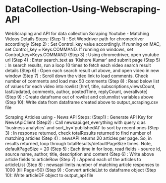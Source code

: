 # DataCollection-Using-Webscraping-API
WebScraping and API for data collection
 Scraping Youtube - Matching Videos Details
  Steps:
     (Step 1) : Set Webdriver path for chromedriver accordingly
     (Step 2) : Set Control_key value accordingly. If running on MAC, set Control_key = Keys.COMMAND. If running on
               windows, set Control_key=Keys.COMMAND
     (Step 3) : Using chromedriver, open youtube url
     (Step 4) : Enter search_text as 'Kishore Kumar' and submit page
     (Step 5) : In search results, run a loop 10 times to fetch each video search result details 
     (Step 6) : Open each search result url above, and open video in new window
     (Step 7) : Scroll down the video link to load comments. Check number of comments and load max 50 comments
     (Step 8) : Read below list of values for each video into rowlist
             [href, title, subscriptions,viewsCount, lastUpdated, comments, author, postedTime, replyCount, overallvote]           
     (Step 9) : Create dataframe out of rowlist and columnlist variables above
     (Step 10): Write data from dataframe created above to output_scraping.csv file
  
  
 Scraping Articles using - News API
  Steps:
     (Step1)  : Generate API Key for NewsApiClient
     (Step2)  : Call newsapi.get_everything with query q as 'business analytics' and sort_by='publishedAt' to sort 
               by recent ones
     (Step 3) : In response returned, check totalResults returned to find number of matching articles
     (Step 4) : newsAPI returns 20 articles per page. So, in results returned, loop through        totalResults/defaultPageSize times. Note, defaultPageSize = 20
     (Step 5) : Each time in for loop, read fields - source id, source name, author, title, description and content
     (Step 6) : Write above article fields to articleRow
     (Step 7) : Append each of the articles to articleList
     (Step 8) : newsapi limits number of matching article responses to 1000 (till Page=50)
     (Step 9) : Convert articleList to dataframe object
     (Step 10): Write articleDF object to output_api file
